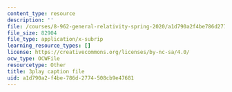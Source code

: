 ```yaml
---
content_type: resource
description: ''
file: /courses/8-962-general-relativity-spring-2020/a1d790a2f4be786d2774508cb9e47681_wBvXOb59l-k.srt
file_size: 82904
file_type: application/x-subrip
learning_resource_types: []
license: https://creativecommons.org/licenses/by-nc-sa/4.0/
ocw_type: OCWFile
resourcetype: Other
title: 3play caption file
uid: a1d790a2-f4be-786d-2774-508cb9e47681
---
```

